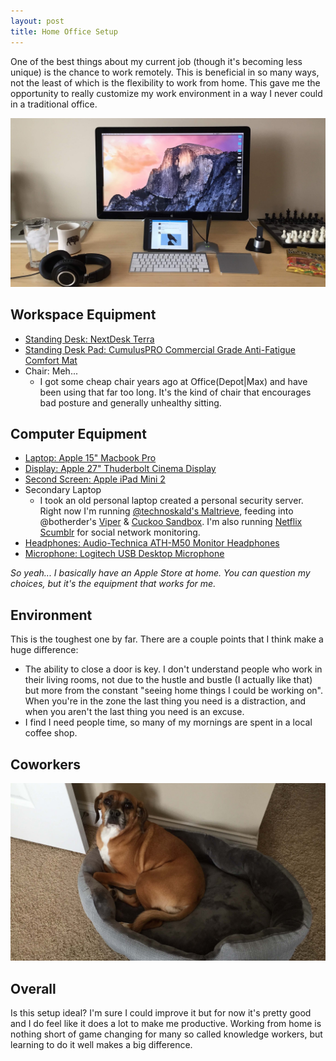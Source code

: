 ```yaml
---
layout: post
title: Home Office Setup
---
```


One of the best things about my current job (though it's becoming less unique) is the chance to work remotely. This is beneficial in so many ways, not the least of which is the flexibility to work from home. This gave me the opportunity to really customize my work environment in a way I never could in a traditional office.

![Holder Photo](/public/desktop.jpg)

## Workspace Equipment

- [Standing Desk: NextDesk Terra](http://www.nextdesks.com/terra)
- [Standing Desk Pad: CumulusPRO Commercial Grade Anti-Fatigue Comfort Mat ](http://www.amazon.com/CumulusPRO-Commercial-Anti-Fatigue-Comfort-24-inch/dp/B005UA2WO2/ref=sr_1_3?ie=UTF8&qid=1423326241&sr=8-3&keywords=standing+desk+pad)
- Chair: Meh...
    - I got some cheap chair years ago at Office(Depot\|Max) and have been using that far too long. It's the kind of chair that encourages bad posture and generally unhealthy sitting.

## Computer Equipment

- [Laptop: Apple 15" Macbook Pro](http://www.apple.com/macbook-pro/)
- [Display: Apple 27" Thuderbolt Cinema Display](http://www.apple.com/displays/)
- [Second Screen: Apple iPad Mini 2](http://www.apple.com/ipad-mini)
- Secondary Laptop
    - I took an old personal laptop created a personal security server. Right now I'm running [@technoskald's Maltrieve](https://github.com/technoskald/maltrieve), feeding into @botherder's [Viper](https://github.com/botherder/viper) & [Cuckoo Sandbox](https://github.com/cuckoobox/cuckoo). I'm also running [Netflix Scumblr](https://github.com/netflix/scumblr) for social network monitoring.
- [Headphones: Audio-Technica ATH-M50 Monitor Headphones](http://www.amazon.com/Audio-Technica-ATH-M50-Professional-Monitor-Headphones/dp/B000ULAP4U)
- [Microphone: Logitech USB Desktop Microphone](http://support.logitech.com/product/usb-desktop-microphone)

_So yeah... I basically have an Apple Store at home. You can question my choices, but it's the equipment that works for me._

## Environment

This is the toughest one by far. There are a couple points that I think make a huge difference:

- The ability to close a door is key. I don't understand people who work in their living rooms, not due to the hustle and bustle (I actually like that) but more from the constant "seeing home things I could be working on". When you're in the zone the last thing you need is a distraction, and when you aren't the last thing you need is an excuse.
- I find I need people time, so many of my mornings are spent in a local coffee shop.

## Coworkers

![Mira](/public/mira-coworker.jpg)

## Overall

Is this setup ideal? I'm sure I could improve it but for now it's pretty good and I do feel like it does a lot to make me productive. Working from home is nothing short of game changing for many so called knowledge workers, but learning to do it well makes a big difference.
